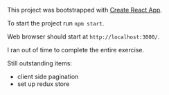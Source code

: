 This project was bootstrapped with [Create React App](https://github.com/facebookincubator/create-react-app).

To start the project run `npm start`.

Web browser should start at `http://localhost:3000/`.

I ran out of time to complete the entire exercise. 

Still outstanding items:

- client side pagination
- set up redux store
